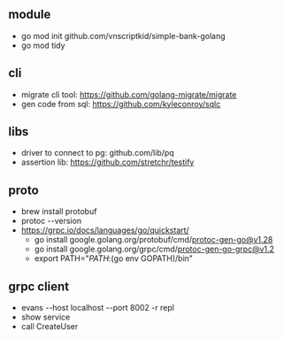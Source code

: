 ## module
- go mod init github.com/vnscriptkid/simple-bank-golang
- go mod tidy

## cli
- migrate cli tool: https://github.com/golang-migrate/migrate
- gen code from sql: https://github.com/kyleconroy/sqlc

## libs
- driver to connect to pg: github.com/lib/pq
- assertion lib: https://github.com/stretchr/testify

## proto
- brew install protobuf
- protoc --version
- https://grpc.io/docs/languages/go/quickstart/
    - go install google.golang.org/protobuf/cmd/protoc-gen-go@v1.28
    - go install google.golang.org/grpc/cmd/protoc-gen-go-grpc@v1.2
    - export PATH="$PATH:$(go env GOPATH)/bin"

## grpc client
- evans --host localhost --port 8002 -r repl
- show service
- call CreateUser